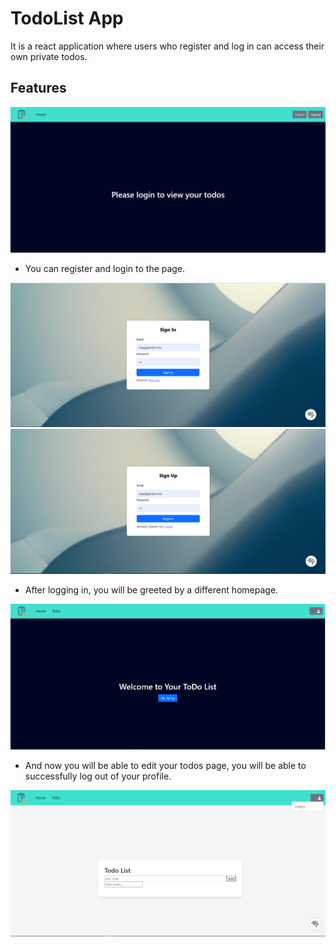 # TodoList App

It is a react application where users who register and log in can access their own private todos.

## Features

![page view1](./home.PNG)

* You can register and login to the page.

![page view2](./login.PNG)
![page view3](./signup.PNG)

* After logging in, you will be greeted by a different homepage.

![page view4](./login-home.PNG)

* And now you will be able to edit your todos page, you will be able to successfully log out of your profile.

![page view5](./todo.PNG)
